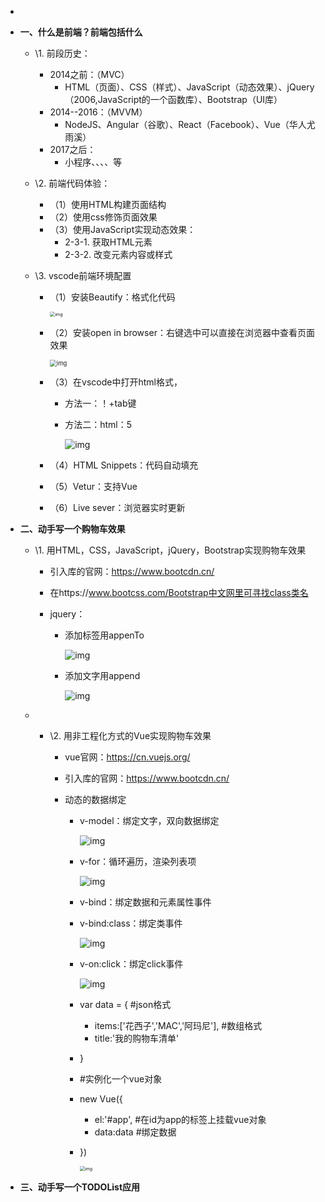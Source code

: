 - 

- **一、什么是前端？前端包括什么**

  - \1. 前段历史：

    - 2014之前：（MVC）
      - HTML（页面）、CSS（样式）、JavaScript（动态效果）、jQuery（2006,JavaScript的一个函数库）、Bootstrap（UI库）
    - 2014--2016：（MVVM）
      - NodeJS、Angular（谷歌）、React（Facebook）、Vue（华人尤雨溪）
    - 2017之后：
      - 小程序、、、、等

  - \2. 前端代码体验：

    - （1）使用HTML构建页面结构
    - （2）使用css修饰页面效果
    - （3）使用JavaScript实现动态效果：
      - 2-3-1. 获取HTML元素
      - 2-3-2. 改变元素内容或样式

  - \3. vscode前端环境配置

    - （1）安装Beautify：格式化代码

      <img src="https://img.mubu.com/document_image/141bb568-ef74-4e63-8086-8e5e64afb197-2795891.jpg" alt="img" style="zoom:50%;" />

    - （2）安装open in browser：右键选中可以直接在浏览器中查看页面效果

      <img src="https://img.mubu.com/document_image/689d471e-a75a-42c5-8cd5-2d8a8f4056b3-2795891.jpg" alt="img" style="zoom:67%;" />

    - （3）在vscode中打开html格式，

      - 方法一：！+tab键

      - 方法二：html：5

        ![img](https://img.mubu.com/document_image/5a31e725-560a-44f8-9aeb-f0e6e6059983-2795891.jpg)
    
    - （4）HTML Snippets：代码自动填充
    
    - （5）Vetur：支持Vue
    
    - （6）Live sever：浏览器实时更新

- **二、动手写一个购物车效果**

  - \1. 用HTML，CSS，JavaScript，jQuery，Bootstrap实现购物车效果

    - 引入库的官网：https://www.bootcdn.cn/

    - 在https://www.bootcss.com/Bootstrap中文网里可寻找class类名

    - jquery：

      - 添加标签用appenTo

        ![img](https://img.mubu.com/document_image/2cf9f332-a616-434e-acba-674cf474457d-2795891.jpg)

      - 添加文字用append

        ![img](https://img.mubu.com/document_image/0f0bac6d-0682-4850-b010-aa1f2a9815f0-2795891.jpg)

  - - \2. 用非工程化方式的Vue实现购物车效果

      - vue官网：https://cn.vuejs.org/
    
      - 引入库的官网：https://www.bootcdn.cn/
    
      - 动态的数据绑定
    
        - v-model：绑定文字，双向数据绑定
    
          ![img](https://img.mubu.com/document_image/b292522f-deec-4dcf-8afe-3e27fbcaaf17-2795891.jpg)
    
        - v-for：循环遍历，渲染列表项
    
          ![img](https://img.mubu.com/document_image/d81cbfce-f2a6-46e4-8959-11fedaf6d943-2795891.jpg)
    
        - v-bind：绑定数据和元素属性事件
    
        - v-bind:class：绑定类事件
    
          ![img](https://img.mubu.com/document_image/14559ea2-9e4d-426c-b298-c1c77b83bf70-2795891.jpg)
    
        - v-on:click：绑定click事件
    
          ![img](https://img.mubu.com/document_image/17acfdbd-25fd-4998-bfe9-d8f28d644dcf-2795891.jpg)
    
        - var data = {     #json格式
    
          - items:['花西子','MAC','阿玛尼'],  #数组格式
          - title:'我的购物车清单'
    
        - }
    
        - \#实例化一个vue对象
    
        - new Vue({
    
          - el:'#app',  #在id为app的标签上挂载vue对象
          - data:data   #绑定数据
    
        - })
    
          <img src="https://img.mubu.com/document_image/6b9dcc45-86a1-4eef-ab13-86f89a659d62-2795891.jpg" alt="img" style="zoom: 50%;" />

- **三、动手写一个TODOList应用**
